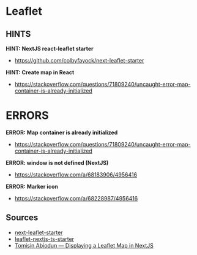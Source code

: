 # Leaflet


## HINTS
**HINT: NextJS react-leaflet starter**
- https://github.com/colbyfayock/next-leaflet-starter

**HINT: Create map in React**
- https://stackoverflow.com/questions/71809240/uncaught-error-map-container-is-already-initialized



# ERRORS
**ERROR: Map container is already initialized**
- https://stackoverflow.com/questions/71809240/uncaught-error-map-container-is-already-initialized

**ERROR: window is not defined (NextJS)**
- https://stackoverflow.com/a/68183906/4956416

**ERROR: Marker icon**
- https://stackoverflow.com/a/68228987/4956416



## Sources
- [next-leaflet-starter](https://github.com/colbyfayock/next-leaflet-starter)
- [leaflet-nextjs-ts-starter](https://github.com/richard-unterberg/leaflet-nextjs-ts-starter)
- [Tomisin Abiodun — Displaying a Leaflet Map in NextJS](https://medium.com/@tomisinabiodun/displaying-a-leaflet-map-in-nextjs-85f86fccc10c)
